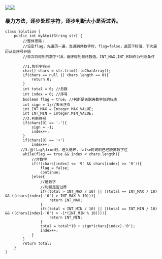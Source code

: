 ![](https://upload-images.jianshu.io/upload_images/19635758-98d67624b92b4c72.png?imageMogr2/auto-orient/strip%7CimageView2/2/w/1240)![](https://upload-images.jianshu.io/upload_images/19635758-119998d2f1828236.png?imageMogr2/auto-orient/strip%7CimageView2/2/w/1240)
### 暴力方法，逐步处理字符，逐步判断大小是否过界。
```
class Solution {
    public int myAtoi(String str) {
        //整体思路：
        //设定flag，先遍历一遍，当遇到非数字时，flag=false，返回下标值，下次遍历从此序号开始
        //每次将得到的数字*10，循环得到最终数值，INT_MAX,INT_MIN作为判断条件
        
        //1.修剪字符串
        char[] chars = str.trim().toCharArray();
        if(chars == null || chars.length == 0){
            return 0;
        }
        int total = 0; //总数
        int index = 0; //序号
        boolean flag = true; //判断是否脱离数字位的标志
        int sign = 1;//表示正负
        int INT_MAX = Integer.MAX_VALUE;
        int INT_MIN = Integer.MIN_VALUE;
        //2.判断符号
        if(chars[0] == '-'){
            sign = -1;
            index++;
        }
        if(chars[0] == '+')
            index++;
       //3.当flag为true时，进入循环，false时说明已经脱离数字位
        while(flag == true && index < chars.length){
            //非数字
            if(!(chars[index] <= '9' && chars[index] >= '0')){
                flag = false;
                continue;
            }else{
                //是数字
                //判断是否过界
                if((total > INT_MAX / 10) || ((total == INT_MAX / 10) && ((chars[index]-'0') > INT_MAX % 10))){
                    return INT_MAX;
                }
                if((total < INT_MIN / 10) || ((total == INT_MIN / 10) && ((chars[index]-'0') > -1*(INT_MIN % 10)))){
                    return INT_MIN;
                }
                total = total*10 + sign*(chars[index]-'0');
                index++;
            }
        }
        return total;
    }
}
```
